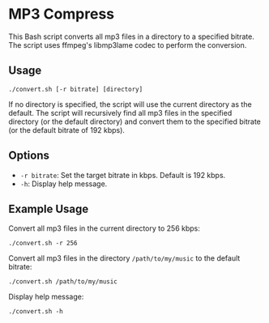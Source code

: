 # MP3 Compress

This Bash script converts all mp3 files in a directory to a specified bitrate. The script uses ffmpeg's libmp3lame codec to perform the conversion.

## Usage

`./convert.sh [-r bitrate] [directory]`

If no directory is specified, the script will use the current directory as the default. The script will recursively find all mp3 files in the specified directory (or the default directory) and convert them to the specified bitrate (or the default bitrate of 192 kbps).

## Options

- `-r bitrate`: Set the target bitrate in kbps. Default is 192 kbps.
- `-h`: Display help message.

## Example Usage

Convert all mp3 files in the current directory to 256 kbps:

`./convert.sh -r 256`

Convert all mp3 files in the directory `/path/to/my/music` to the default bitrate:

`./convert.sh /path/to/my/music`

Display help message:

`./convert.sh -h`
